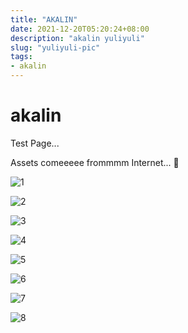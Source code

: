 ```yaml
---
title: "AKALIN"
date: 2021-12-20T05:20:24+08:00
description: "akalin yuliyuli"
slug: "yuliyuli-pic"
tags:
- akalin
---
```


# akalin

Test Page...

Assets comeeeee frommmm Internet... 🙈














![1](aklin/IMG_7047.JPG)


























![2](aklin/IMG_7048.JPG)




























![3](aklin/IMG_7050.JPG)






















![4](aklin/IMG_7049.JPG)






















![5](aklin/IMG_7051.JPG)






















![6](aklin/IMG_7052.JPG)






















![7](aklin/IMG_7053.JPG)






















![8](aklin/IMG_7054.JPG)
















